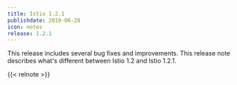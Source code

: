 ```yaml
---
title: Istio 1.2.1
publishdate: 2019-06-28
icon: notes
release: 1.2.1
---
```


This release includes several bug fixes and improvements.  This release note describes what's different between Istio 1.2 and Istio 1.2.1.

{{< relnote >}}
